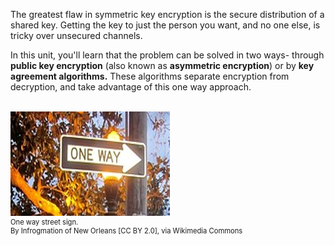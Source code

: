  The greatest flaw in symmetric key encryption is the secure distribution of a shared key. Getting the key to just the person you want, and no one else, is tricky over unsecured channels.

In this unit, you'll learn that the problem can be solved in two ways- through **public key encryption** (also known as **asymmetric encryption**) or by **key agreement algorithms.**  These algorithms separate  encryption from decryption, and take advantage of this one way approach.

<br>
<figure class="snippetimg" style="margin: 0 auto;width:120%">
  <img src=".guides/img/onewaystreet.jpg" alt="One way street sign. By Infrogmation of New Orleans [CC BY 2.0], via Wikimedia Commons">
  <figcaption style="font-size: 0.8em; text-align: left;">One way street sign.
  </br>
By Infrogmation of New Orleans [CC BY 2.0], via Wikimedia Commons</figcaption>
</figure>


